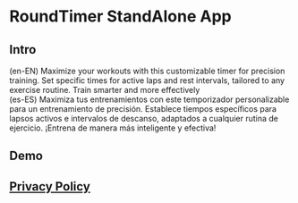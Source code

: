 # RoundTimer StandAlone App
## Intro
(en-EN) Maximize your workouts with this customizable timer for precision training. Set specific times for active laps and rest intervals, tailored to any exercise routine. Train smarter and more effectively <br>
(es-ES) Maximiza tus entrenamientos con este temporizador personalizable para un entrenamiento de precisión. Establece tiempos específicos para lapsos activos e intervalos de descanso, adaptados a cualquier rutina de ejercicio. ¡Entrena de manera más inteligente y efectiva!
## Demo

## [Privacy Policy](https://www.netbug94.com/RoundTimer/)
